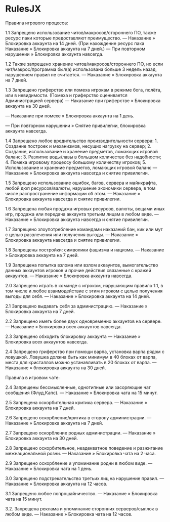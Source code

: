 # RulesJX #

Правила игрового процесса:


1.1 Запрещено использование читов/макросов/стороннего ПО, также ресурс паки которые предоставляют преимущество.
— Наказание » Блокировка аккаунта на 14 дней. (При нахождение ресурс пака Наказание » Блокировка аккаунта на 7 дней.)
— При повторном нарушении » Блокировка аккаунта навсегда.

1.2 Также запрещено хранение читов/макросов/стороннего ПО, но если чит/макрос/программа был(а) использована больше 3 недель назад, нарушением правил не считается.
— Наказание » Блокировка аккаунта на 7 дней.

1.3 Запрещено гриферство или помеха игрокам в режиме бога, полёта, или в невидимости. (Помеха и гриферство оценивается Администрацией сервера)
— Наказание при гриферстве » Блокировка аккаунта на 30 дней.

— Наказание при помехе » Блокировка аккаунта на 1 день.

— При повторном нарушении » Снятие привилегии, блокировка аккаунта навсегда.

1.4 Запрещено любое вредительство производительности сервера: 1. Создание построек и механизмов, несущих нагрузку на сервер; 2. Создание, использование и хранение предметов, ломающих игровой баланс; 3. Разлитие воды/лавы в большом количестве без надобности; 4. Помеха игровому процессу большому количеству игроков; 5. Использование и хранение предметов, ломающих игровой баланс
— Наказание » Блокировка аккаунта навсегда и снятие привилегии.

1.5 Запрещено использование ошибок, багов, сервера и майнкрафта, любой дюп ресурсов/валюты, нарушение экономики сервера, в том числе распространение информации об этом.
— Наказание » Блокировка аккаунта навсегда и снятие привилегии.

1.6 Запрещена любая продажа игровых ресурсов, валюты, вещами иных игр, продажа или передача аккаунта третьим лицам в любом виде.
— Наказание » Блокировка аккаунта навсегда и снятие привилегии.

1.7 Запрещено злоупотребление командами наказаний бан, кик или мут с целью развлечения или получения выгоды.
— Наказание » Блокировка аккаунта навсегда и снятие привилегии.

1.8 Запрещены постройки: символики фашизма и нацизма.
— Наказание » Блокировка аккаунта на 7 дней.

1.9 Запрещена попытка взлома или взлом аккаунтов, вымогательство данных аккаунтов игроков и прочие действия связанные с кражей аккаунтов.
— Наказание » Блокировка аккаунта навсегда.

2.0 Запрещено играть в команде с игроком, нарушающим правило 1.1, в том числе и любое взаимодействие с этим игроком с целью получения выгоды для себя.
— Наказание » Блокировка аккаунта на 14 дней.

2.1 Запрещено выдавать себя за администрацию.
— Наказание » Блокировка аккаунта на 7 дней.

2.2 Запрещено иметь более двух одновременно аккаунтов на сервере.
— Наказание » Блокировка всех аккаунтов навсегда.

2.3 Запрещено обходить блокировку аккаунта
— Наказание » Блокировка всех аккаунтов навсегда.

2.4 Запрещено гриферство при помощи варпа, установка варпа рядом с ловушкой. Ловушка должна быть как минимум в 40 блоках от варпа, места для кристаллов можно устанавливать в 20 блоках от варпа.
— Наказание » блокировка аккаунта на 30 дней.

Правила в игровом чате:


2.4 Запрещены бессмысленные, однотипные или засоряющие чат сообщения (Флуд,Капс).
— Наказание » Блокировка чата на 15 минут.

2.5 Запрещена оскорбительная критика сервера.
— Наказание » Блокировка аккаунта на 7 дней.

2.6 Запрещено оскорбление/критика в сторону администрации.
— Наказание » Блокировка аккаунта на 7 дней.

2.7 Запрещено оскорбление родных администрации.
— Наказание » Блокировка аккаунта на 30 дней.

2.8 Запрещено оскорбительное, неадекватное поведение и разжигание межнациональной розни.
— Наказание » Блокировка чата на 2 часа.

2.9 Запрещено оскорбление и упоминание родни в любом виде.
— Наказание » Блокировка чата на 1 день.

3.0 Запрещено подстрекательство третьих лиц на нарушение правил.
— Наказание » Блокировка аккаунта на 12 часов.

3.1 Запрещено любое попрошайничество.
— Наказание » Блокировка чата на 15 минут.

3.2. Запрещена реклама и упоминание сторонних серверов/сыллок в любом виде.
— Наказание » Блокировка чата на 12 часов.
